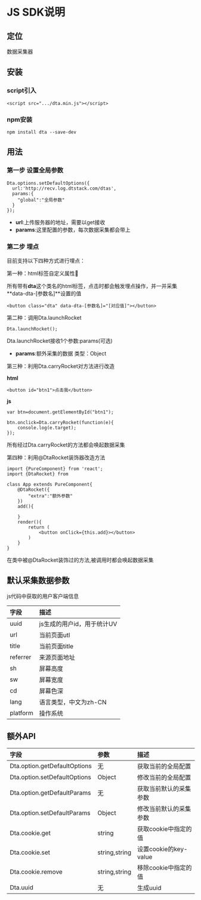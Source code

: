 # JS SDK说明

## 定位

数据采集器


## 安装
### script引入
```
<script src=".../dta.min.js"></script>
```
### npm安装
```
npm install dta --save-dev
```
## 用法

### 第一步 设置全局参数

```
Dta.options.setDefaultOptions({
  url:'http://recv.log.dtstack.com/dtas',
  params:{
    "global":"全局参数"
  }
});
```
- **url**:上传服务器的地址，需要以get接收
- **params**:这里配置的参数，每次数据采集都会带上

### 第二步 埋点
目前支持以下四种方式进行埋点：

第一种：html标签自定义属性

所有带有**dta**这个类名的html标签，点击时都会触发埋点操作，并一并采集**data-dta-[参数名]**设置的值
```
<button class="dta" data-dta-[参数名]="[对应值]"></button>
```
第二种：调用Dta.launchRocket
```
Dta.launchRocket();
```
Dta.launchRocket接收1个参数:params(可选)
- **params**:额外采集的数据  类型：Object

第三种：利用Dta.carryRocket对方法进行改造

**html**

```
<button id="btn1">点击我</button>
```
**js**
```
var btn=document.getElementById("btn1");

btn.onclick=Dta.carryRocket(function(e){
    console.log(e.target);
});
```
所有经过Dta.carryRocket的方法都会唤起数据采集

第四种：利用@DtaRocket装饰器改造方法
```
import {PureComponent} from 'react';
import {DtaRocket} from 

class App extends PureComponent{
    @DtaRocket({
        "extra":"额外参数"
    })
    add(){

    }
    render(){
        return (
            <button onClick={this.add}></button>
        )
    }
}
```
在类中被@DtaRocket装饰过的方法,被调用时都会唤起数据采集



## 默认采集数据参数

js代码中获取的用户客户端信息

| 字段 | 描述 |
| :--- | :--- |
| uuid | js生成的用户id，用于统计UV |
| url | 当前页面utl |
| title | 当前页面title |
| referrer | 来源页面地址 |
| sh | 屏幕高度 |
| sw | 屏幕宽度 |
| cd | 屏幕色深 |
| lang | 语言类型，中文为zh-CN |
| platform | 操作系统 |

## 额外API
| 字段 | 参数 | 描述 |
| :--- | :--- |:--- |
| Dta.option.getDefaultOptions|无 | 获取当前的全局配置|
| Dta.option.setDefaultOptions|Object | 修改当前的全局配置|
| Dta.option.getDefaultParams|无 | 获取当前默认的采集参数|
| Dta.option.setDefaultParams|Object | 修改当前默认的采集参数|
| Dta.cookie.get|string | 获取cookie中指定的值|
| Dta.cookie.set| string,string| 设置cookie的key-value|
| Dta.cookie.remove| string,string| 移除cookie中指定的值|
| Dta.uuid|无| 生成uuid|
